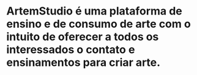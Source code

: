 # ArtemStudio é uma plataforma de ensino e de consumo de arte com o intuito de oferecer a todos os interessados o contato e ensinamentos para criar arte.
